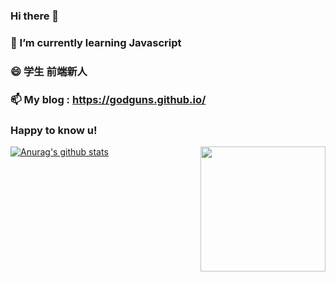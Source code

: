 ### Hi there 👋      
### 🌱 I’m currently learning Javascript
### 😄 学生 前端新人
### 📫 My blog : https://godguns.github.io/
###   Happy to know u!            
<img align="right" width="200" src="https://cdn.jsdelivr.net/gh/YunYouJun/yun/images/yun-alpha-compressed.png">   

[![Anurag's github stats](https://github-readme-stats.vercel.app/api?username=Godguns&show_icons=true)](https://github.com/anuraghazra/github-readme-stats)

<!--
**Godguns/Godguns** is a ✨ _special_ ✨ repository because its `README.md` (this file) appears on your GitHub profile.
<img align="right" width="200" src="https://cdn.jsdelivr.net/gh/YunYouJun/yun/images/yun-alpha-compressed.png">
Here are some ideas to get you started:

- 🔭 I’m currently working on ...
- 🌱 I’m currently learning ...
- 👯 I’m looking to collaborate on ...
- 🤔 I’m looking for help with ...
- 💬 Ask me about ...
- 📫 How to reach me: ...
- 😄 Pronouns: ...
- ⚡ Fun fact: ...
-->

